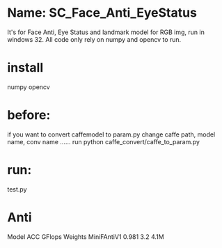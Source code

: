 # Name: SC_Face_Anti_EyeStatus

It's for Face Anti, Eye Status and landmark model for RGB img, run in windows 32.
All code only rely on numpy and opencv to run. 

# install
numpy
opencv


# before:
if you want to convert caffemodel to param.py
change caffe path, model name, conv name ……
run python caffe_convert/caffe_to_param.py

# run:
test.py

# Anti
Model        ACC   GFlops     Weights 
MiniFAntiV1  0.981  3.2     4.1M

